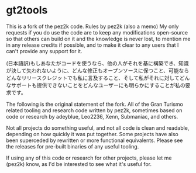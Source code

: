 # gt2tools
This is a fork of the pez2k code.
Rules by pez2k (also a memo)
My only requests if you do use the code are to keep any modifications open-source so that others can build on it and the knowledge is never lost, to mention me in any release credits if possible, and to make it clear to any users that I can't provide any support for it.

(日本語訳)もしあなたがコードを使うなら、他の人がそれを基に構築でき、知識が決して失われないように、どんな修正もオープンソースに保つこと、可能ならどんなリリースクレジットでも私に言及すること、そして私がそれに対してどんなサポートも提供できないことをどんなユーザーにも明らかにすることが私の要求です。

The following is the original statement of the fork.
All of the Gran Turismo related tooling and research code written by pez2k, sometimes based on code or research by adeyblue, Leo2236, Xenn, Submaniac, and others.

Not all projects do something useful, and not all code is clean and readable, depending on how quickly it was put together. Some projects have also been superceded by rewritten or more functional equivalents. Please see the releases for pre-built binaries of any useful tooling.

If using any of this code or research for other projects, please let me (pez2k) know, as I'd be interested to see what it's useful for.
